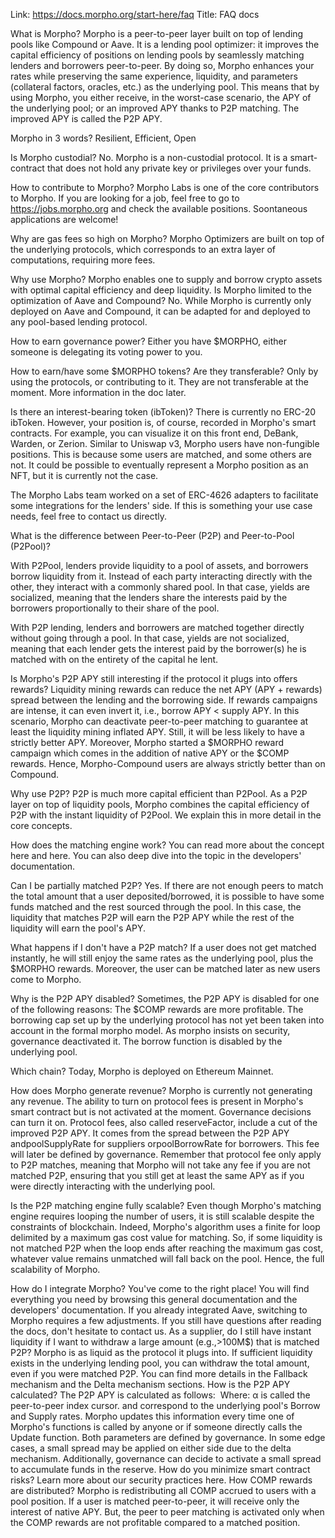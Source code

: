 Link: https://docs.morpho.org/start-here/faq
Title: FAQ docs

What is Morpho?
Morpho is a peer-to-peer layer built on top of lending pools like Compound or Aave.
It is a lending pool optimizer: it improves the capital efficiency of positions on lending pools by seamlessly matching lenders and borrowers peer-to-peer. By doing so, Morpho enhances your rates while preserving the same experience, liquidity, and parameters (collateral factors, oracles, etc.) as the underlying pool.
This means that by using Morpho, you either receive, in the worst-case scenario, the APY of the underlying pool; or an improved APY thanks to P2P matching. The improved APY is called the P2P APY.

Morpho in 3 words?
Resilient, Efficient, Open

Is Morpho custodial?
No. Morpho is a non-custodial protocol. It is a smart-contract that does not hold any private key or privileges over your funds.

How to contribute to Morpho?
Morpho Labs is one of the core contributors to Morpho. If you are looking for a job, feel free to go to https://jobs.morpho.org and check the available positions. Soontaneous applications are welcome!

Why are gas fees so high on Morpho?
Morpho Optimizers are built on top of the underlying protocols, which corresponds to an extra layer of computations, requiring more fees.

Why use Morpho?
Morpho enables one to supply and borrow crypto assets with optimal capital efficiency and deep liquidity.
Is Morpho limited to the optimization of Aave and Compound?
No. While Morpho is currently only deployed on Aave and Compound, it can be adapted for and deployed to any pool-based lending protocol.

How to earn governance power?
Either you have $MORPHO, either someone is delegating its voting power to you.

How to earn/have some $MORPHO tokens? Are they transferable?
Only by using the protocols, or contributing to it. They are not transferable at the moment. More information in the doc later.

Is there an interest-bearing token (ibToken)?
There is currently no ERC-20 ibToken. However, your position is, of course, recorded in Morpho's smart contracts. For example, you can visualize it on this front end, DeBank, Warden, or Zerion.
Similar to Uniswap v3, Morpho users have non-fungible positions. This is because some users are matched, and some others are not. It could be possible to eventually represent a Morpho position as an NFT, but it is currently not the case.

The Morpho Labs team worked on a set of ERC-4626 adapters to facilitate some integrations for the lenders' side. If this is something your use case needs, feel free to contact us directly.

What is the difference between Peer-to-Peer (P2P) and Peer-to-Pool (P2Pool)?

With P2Pool, lenders provide liquidity to a pool of assets, and borrowers borrow liquidity from it. Instead of each party interacting directly with the other, they interact with a commonly shared pool. In that case, yields are socialized, meaning that the lenders share the interests paid by the borrowers proportionally to their share of the pool.

With P2P lending, lenders and borrowers are matched together directly without going through a pool. In that case, yields are not socialized, meaning that each lender gets the interest paid by the borrower(s) he is matched with on the entirety of the capital he lent.

Is Morpho's P2P APY still interesting if the protocol it plugs into offers rewards?
Liquidity mining rewards can reduce the net APY (APY + rewards) spread between the lending and the borrowing side. If rewards campaigns are intense, it can even invert it, i.e., borrow APY < supply APY. In this scenario, Morpho can deactivate peer-to-peer matching to guarantee at least the liquidity mining inflated APY. Still, it will be less likely to have a strictly better APY.
Moreover, Morpho started a $MORPHO reward campaign which comes in the addition of native APY or the $COMP rewards. Hence, Morpho-Compound users are always strictly better than on Compound.

Why use P2P?
P2P is much more capital efficient than P2Pool. As a P2P layer on top of liquidity pools, Morpho combines the capital efficiency of P2P with the instant liquidity of P2Pool. We explain this in more detail in the core concepts.

How does the matching engine work?
You can read more about the concept here and here. You can also deep dive into the topic in the developers' documentation.

Can I be partially matched P2P?
Yes. If there are not enough peers to match the total amount that a user deposited/borrowed, it is possible to have some funds matched and the rest sourced through the pool. In this case, the liquidity that matches P2P will earn the P2P APY while the rest of the liquidity will earn the pool's APY.

What happens if I don't have a P2P match?
If a user does not get matched instantly, he will still enjoy the same rates as the underlying pool, plus the $MORPHO rewards. Moreover, the user can be matched later as new users come to Morpho.

Why is the P2P APY disabled?
Sometimes, the P2P APY is disabled for one of the following reasons:
The $COMP rewards are more profitable.
The borrowing cap set up by the underlying protocol has not yet been taken into account in the formal morpho model. As morpho insists on security, governance deactivated it.
The borrow function is disabled by the underlying pool.

Which chain?
Today, Morpho is deployed on Ethereum Mainnet.

How does Morpho generate revenue?
Morpho is currently not generating any revenue.
The ability to turn on protocol fees is present in Morpho's smart contract but is not activated at the moment. Governance decisions can turn it on.
Protocol fees, also called reserveFactor, include a cut of the improved P2P APY. It comes from the spread between the P2P APY andpoolSupplyRate for suppliers orpoolBorrowRate for borrowers. This fee will later be defined by governance.
Remember that protocol fee only apply to P2P matches, meaning that Morpho will not take any fee if you are not matched P2P, ensuring that you still get at least the same APY as if you were directly interacting with the underlying pool.

Is the P2P matching engine fully scalable?
Even though Morpho's matching engine requires looping the number of users, it is still scalable despite the constraints of blockchain. Indeed, Morpho's algorithm uses a finite for loop delimited by a maximum gas cost value for matching. So, if some liquidity is not matched P2P when the loop ends after reaching the maximum gas cost, whatever value remains unmatched will fall back on the pool. Hence, the full scalability of Morpho.

How do I integrate Morpho?
You've come to the right place! You will find everything you need by browsing this general documentation and the developers' documentation. If you already integrated Aave, switching to Morpho requires a few adjustments. If you still have questions after reading the docs, don't hesitate to contact us.
As a supplier, do I still have instant liquidity if I want to withdraw a large amount (e.g.,>100M$) that is matched P2P?
Morpho is as liquid as the protocol it plugs into. If sufficient liquidity exists in the underlying lending pool, you can withdraw the total amount, even if you were matched P2P. You can find more details in the Fallback mechanism and the Delta mechanism sections.
How is the P2P APY calculated?
The P2P APY is calculated as follows:
​
Where:
α is called the peer-to-peer index cursor.
and correspond to the underlying pool's Borrow and Supply rates. Morpho updates this information every time one of Morpho's functions is called by anyone or if someone directly calls the Update function.
Both parameters are defined by governance. In some edge cases, a small spread may be applied on either side due to the delta mechanism. Additionally, governance can decide to activate a small spread to accumulate funds in the reserve.
How do you minimize smart contract risks?
Learn more about our security practices here.
How COMP rewards are distributed?
Morpho is redistributing all COMP accrued to users with a pool position. If a user is matched peer-to-peer, it will receive only the interest of native APY. But, the peer to peer matching is activated only when the COMP rewards are not profitable compared to a matched position.
